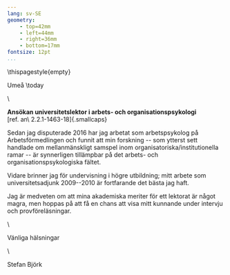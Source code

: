 ```yaml
---
lang: sv-SE
geometry:
    - top=42mm
    - left=44mm
    - right=36mm
    - bottom=17mm
fontsize: 12pt
...
```


\thispagestyle{empty}

Umeå \today

\ 

**Ansökan universitetslektor i arbets- och organisationspsykologi**  
[ref. an\ 2.2.1-1463-18]{.smallcaps}

Sedan jag disputerade 2016 har jag arbetat som arbetspsykolog på Arbetsförmedlingen och funnit att min forskning -- som ytterst sett handlade om mellanmänskligt samspel inom organisatoriska/institutionella ramar -- är synnerligen tillämpbar på det arbets- och organisationspsykologiska fältet.

Vidare brinner jag för undervisning i högre utbildning; mitt arbete som universitetsadjunk 2009--2010 är fortfarande det bästa jag haft.

Jag är medveten om att mina akademiska meriter för ett lektorat är något magra, men hoppas på att få en chans att visa mitt kunnande under intervju och provföreläsningar.

\ 

Vänliga hälsningar

\ 

Stefan Björk

